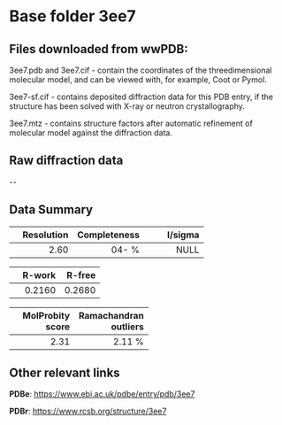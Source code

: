# Base folder 3ee7

## Files downloaded from wwPDB:

3ee7.pdb and 3ee7.cif - contain the coordinates of the threedimensional molecular model, and can be viewed with, for example, Coot or Pymol.

3ee7-sf.cif - contains deposited diffraction data for this PDB entry, if the structure has been solved with X-ray or neutron crystallography.

3ee7.mtz - contains structure factors after automatic refinement of molecular model against the diffraction data.

## Raw diffraction data

--<br> 

## Data Summary
|   | Resolution | Completeness| I/sigma |
|---|-------------:|----------------:|--------------:|
|   |2.60|  04- %|<img width=50/>NULL |

|   | **R-work**| **R-free**   
|---|-------------:|----------------:|           
||0.2160|0.2680|

|   |**MolProbity<br>score**| **Ramachandran<br>outliers** 
|---|-------------:|----------------:|
||2.31|2.11 %|

## Other relevant links 
**PDBe**:  https://www.ebi.ac.uk/pdbe/entry/pdb/3ee7
 
**PDBr**: https://www.rcsb.org/structure/3ee7 

